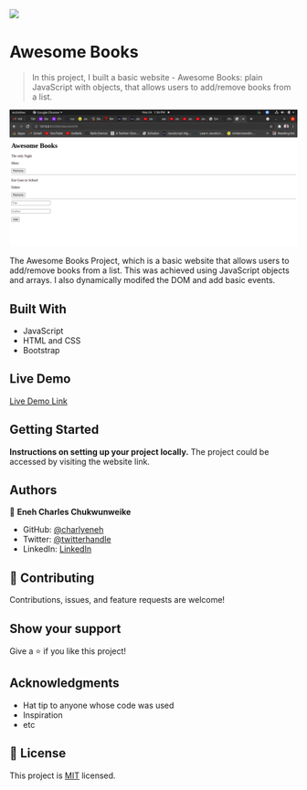 ![](https://img.shields.io/badge/Microverse-blueviolet)

# Awesome Books

> In this project, I built a basic website - Awesome Books: plain JavaScript with objects, that allows users to add/remove books from a list.

![screenshot](./images/app-screenshot.png)

  The Awesome Books Project, which is a basic website that allows users to add/remove books from a list. This was achieved using JavaScript objects and arrays. I also dynamically modifed the DOM and add basic events.

## Built With

- JavaScript
- HTML and CSS
- Bootstrap

## Live Demo

[Live Demo Link](https://charlyeneh.github.io/Awesome-books/)


## Getting Started

**Instructions on setting up your project locally.**
The project could be accessed by visiting the website link.


## Authors

👤 **Eneh Charles Chukwunweike**

- GitHub: [@charlyeneh](https://github.com/charlyeneh)
- Twitter: [@twitterhandle](https://twitter.com/ProgrammerBaby?s=09)
- LinkedIn: [LinkedIn](https://www.linkedin.com/in/charles-chukwunweike-eneh-5345a2147)


## 🤝 Contributing

Contributions, issues, and feature requests are welcome!

## Show your support

Give a ⭐️ if you like this project!

## Acknowledgments

- Hat tip to anyone whose code was used
- Inspiration
- etc

## 📝 License

This project is [MIT](./MIT.md) licensed.
